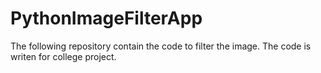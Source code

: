 # PythonImageFilterApp
The following repository contain the code to filter the image. The code is writen for college project.
